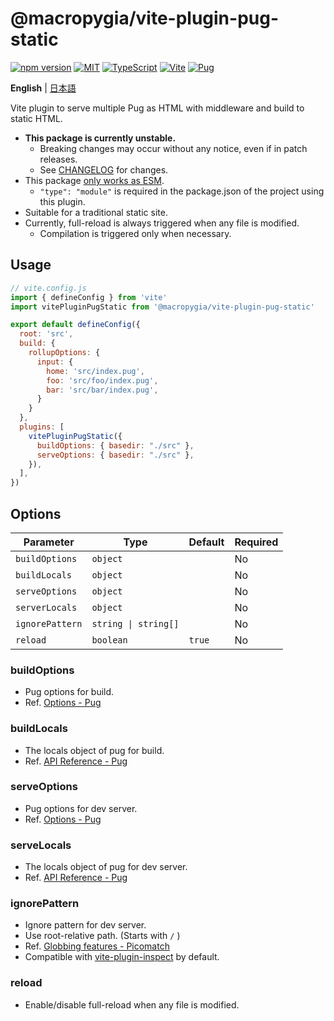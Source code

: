 # @macropygia/vite-plugin-pug-static

[![npm version](https://img.shields.io/npm/v/@macropygia/vite-plugin-pug-static.svg?style=flat-square)](https://www.npmjs.com/package/@macropygia/vite-plugin-pug-static)
[![MIT](https://img.shields.io/npm/l/@macropygia/vite-plugin-pug-static?style=flat-square)](./LICENSE)
[![TypeScript](https://img.shields.io/badge/TypeScript-3178c6?style=flat-square&logo=typescript&logoColor=white)](https://www.typescriptlang.org/)
[![Vite](https://img.shields.io/badge/Vite-646cff?style=flat-square&logo=Vite&logoColor=white)](https://vitejs.dev/)
[![Pug](https://img.shields.io/badge/Pug-a86454?style=flat-square&logo=pug&logoColor=white)](https://pugjs.org/)

**English** | [日本語](README.ja_JP.md)

Vite plugin to serve multiple Pug as HTML with middleware and build to static HTML.

- **This package is currently unstable.**
    - Breaking changes may occur without any notice, even if in patch releases.
    - See [CHANGELOG](CHANGELOG.md) for changes.
- This package [only works as ESM](https://gist.github.com/sindresorhus/a39789f98801d908bbc7ff3ecc99d99c).
    - `"type": "module"` is required in the package.json of the project using this plugin.
- Suitable for a traditional static site.
- Currently, full-reload is always triggered when any file is modified.
    - Compilation is triggered only when necessary.

## Usage

```js
// vite.config.js
import { defineConfig } from 'vite'
import vitePluginPugStatic from '@macropygia/vite-plugin-pug-static'

export default defineConfig({
  root: 'src',
  build: {
    rollupOptions: {
      input: {
        home: 'src/index.pug',
        foo: 'src/foo/index.pug',
        bar: 'src/bar/index.pug',
      }
    }
  },
  plugins: [
    vitePluginPugStatic({
      buildOptions: { basedir: "./src" },
      serveOptions: { basedir: "./src" },
    }),
  ],
})
```

## Options

| Parameter       | Type                 | Default | Required |
| --------------- | -------------------- | ------- | -------- |
| `buildOptions`  | `object`             |         | No       |
| `buildLocals`   | `object`             |         | No       |
| `serveOptions`  | `object`             |         | No       |
| `serverLocals`  | `object`             |         | No       |
| `ignorePattern` | `string \| string[]` |         | No       |
| `reload`        | `boolean`            | `true`  | No       |

### buildOptions

- Pug options for build.
- Ref. [Options - Pug](https://pugjs.org/api/reference.html#options)

### buildLocals

- The locals object of pug for build.
- Ref. [API Reference - Pug](https://pugjs.org/api/reference.html#pugcompilesource-options)

### serveOptions

- Pug options for dev server.
- Ref. [Options - Pug](https://pugjs.org/api/reference.html#options)

### serveLocals

- The locals object of pug for dev server.
- Ref. [API Reference - Pug](https://pugjs.org/api/reference.html#pugcompilesource-options)

### ignorePattern

- Ignore pattern for dev server.
- Use root-relative path. (Starts with `/` )
- Ref. [Globbing features - Picomatch](https://github.com/micromatch/picomatch#globbing-features)
- Compatible with [vite-plugin-inspect](https://www.npmjs.com/package/vite-plugin-inspect) by default.

### reload

- Enable/disable full-reload when any file is modified.

